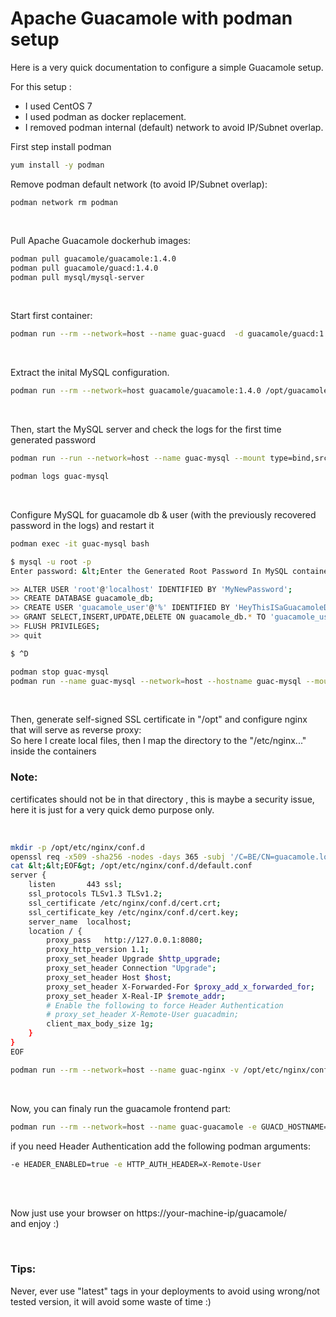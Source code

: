 # Apache Guacamole with podman setup
Here is a very quick documentation to configure a simple Guacamole setup.<br>

For this setup :<br>
- I used CentOS 7<br>
- I used podman as docker replacement.<br>
- I removed podman internal (default) network to avoid IP/Subnet overlap.<br>


First step install podman
```bash
yum install -y podman
```
 
Remove podman default network (to avoid IP/Subnet overlap):<br>

```
podman network rm podman
```
<br>

Pull Apache Guacamole  dockerhub images:<br>
```bash
podman pull guacamole/guacamole:1.4.0
podman pull guacamole/guacd:1.4.0
podman pull mysql/mysql-server
```

<br>

Start first container:
```bash
podman run --rm --network=host --name guac-guacd  -d guacamole/guacd:1.4.0
```

<br>

Extract the inital MySQL configuration.

```bash
podman run --rm --network=host guacamole/guacamole:1.4.0 /opt/guacamole/bin/initdb.sh --mysql > /opt/initdb.sql
```

<br>


Then, start the MySQL server and check the logs for the first time generated password

```bash
podman run --run --network=host --name guac-mysql --mount type=bind,src=/var/lib/mysql,dst=/var/lib/mysql -e MYSQL_RANDOM_ROOT_PASSWORD=yes -e MYSQL_ONETIME_PASSWORD=yes -d mysql/mysql-server:8.0.29

podman logs guac-mysql
```

<br>

Configure MySQL for guacamole db &amp; user (with the previously recovered password in the logs) and restart it

```bash
podman exec -it guac-mysql bash

$ mysql -u root -p
Enter password: &lt;Enter the Generated Root Password In MySQL container logs&gt;

>> ALTER USER 'root'@'localhost' IDENTIFIED BY 'MyNewPassword';
>> CREATE DATABASE guacamole_db;
>> CREATE USER 'guacamole_user'@'%' IDENTIFIED BY 'HeyThisISaGuacamoleDemoPassword';
>> GRANT SELECT,INSERT,UPDATE,DELETE ON guacamole_db.* TO 'guacamole_user'@'%';
>> FLUSH PRIVILEGES;
>> quit

$ ^D

podman stop guac-mysql
podman run --name guac-mysql --network=host --hostname guac-mysql --mount type=bind,src=/var/lib/mysql,dst=/var/lib/mysql -e MYSQL_ONETIME_PASSWORD=no -d mysql/mysql-server:8.0.29

```

<br>

Then, generate self-signed SSL certificate in "/opt" and configure nginx that will serve as reverse proxy:<br>
So here I create local files, then I map the directory to the "/etc/nginx..." inside the containers<br>

### Note: 
  certificates should not be in that directory , this is maybe a security issue, here it is just for a very quick demo purpose only.
  
<br>  
  
```bash
mkdir -p /opt/etc/nginx/conf.d
openssl req -x509 -sha256 -nodes -days 365 -subj '/C=BE/CN=guacamole.local' -newkey rsa:4096 -keyout cert.key -out cert.crt
cat &lt;&lt;EOF&gt; /opt/etc/nginx/conf.d/default.conf
server {
    listen       443 ssl;
    ssl_protocols TLSv1.3 TLSv1.2;
    ssl_certificate /etc/nginx/conf.d/cert.crt;
    ssl_certificate_key /etc/nginx/conf.d/cert.key;
    server_name  localhost;
    location / {
        proxy_pass   http://127.0.0.1:8080;
        proxy_http_version 1.1;
        proxy_set_header Upgrade $http_upgrade;
        proxy_set_header Connection "Upgrade";
        proxy_set_header Host $host;
        proxy_set_header X-Forwarded-For $proxy_add_x_forwarded_for;
        proxy_set_header X-Real-IP $remote_addr;
        # Enable the following to force Header Authentication
        # proxy_set_header X-Remote-User guacadmin;
        client_max_body_size 1g;
    }
}
EOF

podman run --rm --network=host --name guac-nginx -v /opt/etc/nginx/conf.d/:/etc/nginx/conf.d/ -d -p 443:443 nginx:1.22

```

<br>

Now, you can finaly run the guacamole frontend part:

```bash
podman run --rm --network=host --name guac-guacamole -e GUACD_HOSTNAME=127.0.0.1 -e GUACD_PORT=4822 -e MYSQL_HOSTNAME=127.0.0.1 -e MYSQL_DATABASE=guacamole_db -e MYSQL_USER=guacamole_user -e MYSQL_PASSWORD="HeyThisISaGuacamoleDemoPassword" -d guacamole/guacamole:1.4.0

```


if you need Header Authentication add the following podman arguments:

```bash
-e HEADER_ENABLED=true -e HTTP_AUTH_HEADER=X-Remote-User
```

<br>

<br>

Now just use your browser on https://your-machine-ip/guacamole/<br>
and enjoy :)

<br>


### Tips: 
Never, ever use "latest" tags in your deployments to avoid using wrong/not tested version, it will avoid some waste of time :)
